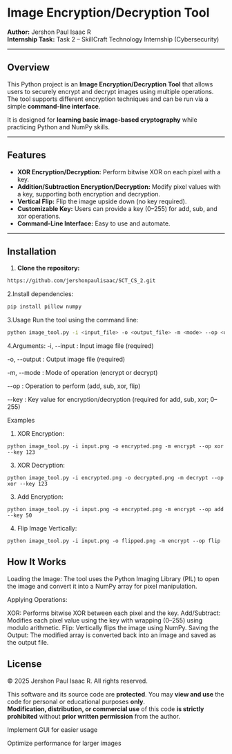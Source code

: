 # Image Encryption/Decryption Tool

**Author:** Jershon Paul Isaac R  
**Internship Task:** Task 2 – SkillCraft Technology Internship (Cybersecurity)  

---

## Overview

This Python project is an **Image Encryption/Decryption Tool** that allows users to securely encrypt and decrypt images using multiple operations. The tool supports different encryption techniques and can be run via a simple **command-line interface**.

It is designed for **learning basic image-based cryptography** while practicing Python and NumPy skills.

---

## Features

- **XOR Encryption/Decryption:** Perform bitwise XOR on each pixel with a key.  
- **Addition/Subtraction Encryption/Decryption:** Modify pixel values with a key, supporting both encryption and decryption.  
- **Vertical Flip:** Flip the image upside down (no key required).  
- **Customizable Key:** Users can provide a key (0–255) for add, sub, and xor operations.  
- **Command-Line Interface:** Easy to use and automate.

---

## Installation

1. **Clone the repository:**
```bash
https://github.com/jershonpaulisaac/SCT_CS_2.git
```
2.Install dependencies:
```bash
pip install pillow numpy
```
3.Usage
Run the tool using the command line:
```bash
python image_tool.py -i <input_file> -o <output_file> -m <mode> --op <operation> [--key <key>]
```
4.Arguments:
-i, --input : Input image file (required)

-o, --output : Output image file (required)

-m, --mode : Mode of operation (encrypt or decrypt)

--op : Operation to perform (add, sub, xor, flip)

--key : Key value for encryption/decryption (required for add, sub, xor; 0–255)

Examples
1. XOR Encryption:
```
python image_tool.py -i input.png -o encrypted.png -m encrypt --op xor --key 123
```
3. XOR Decryption:
```
python image_tool.py -i encrypted.png -o decrypted.png -m decrypt --op xor --key 123
```
3. Add Encryption:
```
python image_tool.py -i input.png -o encrypted.png -m encrypt --op add --key 50
```
4. Flip Image Vertically:
```
python image_tool.py -i input.png -o flipped.png -m encrypt --op flip
```
## How It Works
Loading the Image:
The tool uses the Python Imaging Library (PIL) to open the image and convert it into a NumPy array for pixel manipulation.

Applying Operations:

XOR: Performs bitwise XOR between each pixel and the key.
Add/Subtract: Modifies each pixel value using the key with wrapping (0–255) using modulo arithmetic.
Flip: Vertically flips the image using NumPy.
Saving the Output:
The modified array is converted back into an image and saved as the output file.

## License

© 2025 Jershon Paul Isaac R. All rights reserved.  

This software and its source code are **protected**. You may **view and use** the code for personal or educational purposes **only**.  
**Modification, distribution, or commercial use** of this code **is strictly prohibited** without **prior written permission** from the author.  

Implement GUI for easier usage

Optimize performance for larger images
